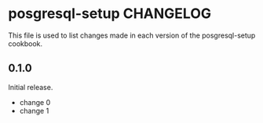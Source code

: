# posgresql-setup CHANGELOG

This file is used to list changes made in each version of the posgresql-setup cookbook.

## 0.1.0

Initial release.

- change 0
- change 1
